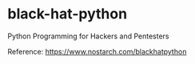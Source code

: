 # black-hat-python
Python Programming for Hackers and Pentesters

Reference:
https://www.nostarch.com/blackhatpython